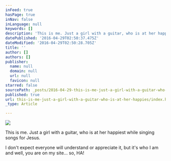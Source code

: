 ```yaml
---
inFeed: true
hasPage: true
inNav: false
inLanguage: null
keywords: []
description: 'This is me. Just a girl with a guitar, who is at her happiest while singing songs for Jesus.'
datePublished: '2016-04-29T02:50:37.475Z'
dateModified: '2016-04-29T02:50:28.705Z'
title: ''
author: []
authors: []
publisher:
  name: null
  domain: null
  url: null
  favicon: null
starred: false
sourcePath: _posts/2016-04-29-this-is-me-just-a-girl-with-a-guitar-who-is-at-her-happies.md
published: true
url: this-is-me-just-a-girl-with-a-guitar-who-is-at-her-happies/index.html
_type: Article

---
```

![](https://the-grid-user-content.s3-us-west-2.amazonaws.com/fee0d10f-d8b0-4ab9-8f29-83350d00c66f.png)

This is me. Just a girl with a guitar, who is at her happiest while singing songs for Jesus.

I don't expect everyone will understand or appreciate it, but it's who I am and well, you are on my site... so, HA!